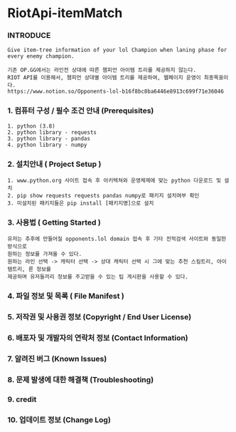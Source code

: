 # RiotApi-itemMatch

### INTRODUCE
```
Give item-tree information of your lol Champion when laning phase for every enemy champion.

기존 OP.GG에서는 라인전 상대에 따른 챔피언 아이템 트리를 제공하지 않는다.
RIOT API를 이용해서, 챔피언 상대별 아이템 트리를 제공하여, 웹페이지 운영이 최종목표이다.
https://www.notion.so/Opponents-lol-b16f8bc8ba6446e8913c699f71e36046
```

### 1. 컴퓨터 구성 / 필수 조건 안내 (Prerequisites)
```
1. python (3.8)
2. python library - requests
3. python library - pandas
4. python library - numpy
```


### 2. 설치안내 ( Project Setup )
```
1. www.python.org 사이트 접속 후 아키텍쳐와 운영체제에 맞는 python 다운로드 및 설치
2. pip show requests requests pandas numpy로 패키지 설치여부 확인
3. 미설치된 패키지들은 pip install [패키지명]으로 설치
```

### 3. 사용법 ( Getting Started )
```
유저는 추후에 만들어질 opponents.lol domain 접속 후 기타 전적검색 사이트와 동일한 방식으로
원하는 정보를 가져올 수 있다.
원하는 라인 선택 -> 캐릭터 선택 -> 상대 캐릭터 선택 시 그에 맞는 추천 스킬트리, 아이템트리, 룬 정보를
제공하며 유저들끼리 정보를 주고받을 수 있는 팁 게시판을 사용할 수 있다.

```

### 4. 파일 정보 및 목록 ( File Manifest )

### 5. 저작권 및 사용권 정보 (Copyright / End User License)

### 6. 배포자 및 개발자의 연락처 정보 (Contact Information)

### 7. 알려진 버그 (Known Issues)

### 8. 문제 발생에 대한 해결책 (Troubleshooting)

### 9. credit

### 10. 업데이트 정보 (Change Log)
